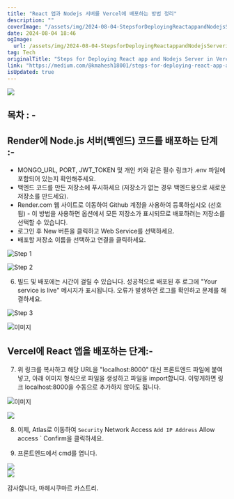 ```yaml
---
title: "React 앱과 Nodejs 서버를 Vercel에 배포하는 방법 정리"
description: ""
coverImage: "/assets/img/2024-08-04-StepsforDeployingReactappandNodejsServerinVercelAndRender_0.png"
date: 2024-08-04 18:46
ogImage: 
  url: /assets/img/2024-08-04-StepsforDeployingReactappandNodejsServerinVercelAndRender_0.png
tag: Tech
originalTitle: "Steps for Deploying React app and Nodejs Server in Vercel And Render"
link: "https://medium.com/@kmahesh18001/steps-for-deploying-react-app-and-nodejs-server-in-vercel-and-render-494737535b5a"
isUpdated: true
---
```






<img src="/assets/img/2024-08-04-StepsforDeployingReactappandNodejsServerinVercelAndRender_0.png" />

## 목차 : -

## Render에 Node.js 서버(백엔드) 코드를 배포하는 단계 :-

- MONGO_URL, PORT, JWT_TOKEN 및 개인 키와 같은 필수 링크가 .env 파일에 포함되어 있는지 확인해주세요.
- 백엔드 코드를 만든 저장소에 푸시하세요 (저장소가 없는 경우 백엔드용으로 새로운 저장소를 만드세요).
- Render.com 웹 사이트로 이동하여 Github 계정을 사용하여 등록하십시오 (선호됨) - 이 방법을 사용하면 옵션에서 모든 저장소가 표시되므로 배포하려는 저장소를 선택할 수 있습니다.
- 로그인 후 New 버튼을 클릭하고 Web Service를 선택하세요.
- 배포할 저장소 이름을 선택하고 연결을 클릭하세요.

<div class="content-ad"></div>

![Step 1](/assets/img/2024-08-04-StepsforDeployingReactappandNodejsServerinVercelAndRender_1.png)

![Step 2](/assets/img/2024-08-04-StepsforDeployingReactappandNodejsServerinVercelAndRender_2.png)

6. 빌드 및 배포에는 시간이 걸릴 수 있습니다. 성공적으로 배포된 후 로그에 "Your service is live" 메시지가 표시됩니다. 오류가 발생하면 로그를 확인하고 문제를 해결하세요.

![Step 3](/assets/img/2024-08-04-StepsforDeployingReactappandNodejsServerinVercelAndRender_3.png)

<div class="content-ad"></div>


![이미지](/assets/img/2024-08-04-StepsforDeployingReactappandNodejsServerinVercelAndRender_4.png)

## Vercel에 React 앱을 배포하는 단계:-

7. 위 링크를 복사하고 해당 URL을 "localhost:8000" 대신 프론트엔드 파일에 붙여넣고, 아래 이미지 형식으로 파일을 생성하고 파일을 import합니다. 이렇게하면 링크 localhost:8000을 수동으로 추가하지 않아도 됩니다.
   
![이미지](/assets/img/2024-08-04-StepsforDeployingReactappandNodejsServerinVercelAndRender_5.png)


<div class="content-ad"></div>

<img src="/assets/img/2024-08-04-StepsforDeployingReactappandNodejsServerinVercelAndRender_6.png" />

8. 이제, Atlas로 이동하여 ` Security ` Network Access ` Add IP Address ` Allow access ` Confirm을 클릭하세요.

9. 프론트엔드에서 cmd를 엽니다.

<img src="/assets/img/2024-08-04-StepsforDeployingReactappandNodejsServerinVercelAndRender_7.png" />

<div class="content-ad"></div>


<img src="/assets/img/2024-08-04-StepsforDeployingReactappandNodejsServerinVercelAndRender_8.png" />

감사합니다,
마헤시쿠마르 카스트리.
